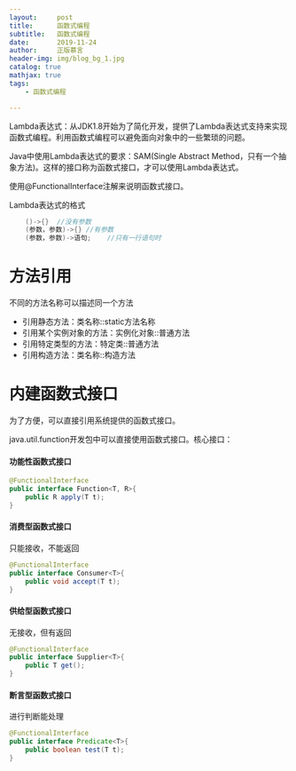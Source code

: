 ```yaml
---
layout:     post
title:      函数式编程
subtitle:   函数式编程
date:       2019-11-24
author:     正版慕言
header-img: img/blog_bg_1.jpg
catalog: true
mathjax: true
tags:
    - 函数式编程

---
```


Lambda表达式：从JDK1.8开始为了简化开发，提供了Lambda表达式支持来实现函数式编程。利用函数式编程可以避免面向对象中的一些繁琐的问题。

Java中使用Lambda表达式的要求：SAM(Single Abstract Method，只有一个抽象方法)。这样的接口称为函数式接口，才可以使用Lambda表达式。

使用@FunctionalInterface注解来说明函数式接口。

Lambda表达式的格式

```java
    ()->{}  //没有参数
    (参数，参数)->{} //有参数
    (参数，参数)->语句;    //只有一行语句时
```

# 方法引用

不同的方法名称可以描述同一个方法

- 引用静态方法：类名称::static方法名称
- 引用某个实例对象的方法：实例化对象::普通方法
- 引用特定类型的方法：特定类::普通方法
- 引用构造方法：类名称::构造方法

# 内建函数式接口

为了方便，可以直接引用系统提供的函数式接口。

java.util.function开发包中可以直接使用函数式接口。核心接口：

#### 功能性函数式接口

```java
@FunctionalInterface
public interface Function<T, R>{
    public R apply(T t);
}
```

#### 消费型函数式接口

只能接收，不能返回

```java
@FunctionalInterface
public interface Consumer<T>{
    public void accept(T t);
}
```

#### 供给型函数式接口

无接收，但有返回

```java
@FunctionalInterface
public interface Supplier<T>{
    public T get();
}
```

#### 断言型函数式接口

进行判断能处理

```java
@FunctionalInterface
public interface Predicate<T>{
    public boolean test(T t);
}
```

